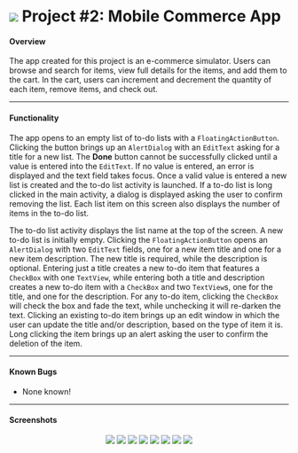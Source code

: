 # ![](https://ga-dash.s3.amazonaws.com/production/assets/logo-9f88ae6c9c3871690e33280fcf557f33.png) Project #2: Mobile Commerce App

#### Overview

The app created for this project is an e-commerce simulator. Users can browse and search for items, view full details for the items, and add them to the cart. In the cart, users can increment and decrement the quantity of each item, remove items, and check out.

---

#### Functionality

The app opens to an empty list of to-do lists with a `FloatingActionButton`. Clicking the button brings up an `AlertDialog` with an `EditText` asking for a title for a new list. The **Done** button cannot be successfully clicked until a value is entered into the `EditText`. If no value is entered, an error is displayed and the text field takes focus. Once a valid value is entered a new list is created and the to-do list activity is launched. If a to-do list is long clicked in the main activity, a dialog is displayed asking the user to confirm removing the list. Each list item on this screen also displays the number of items in the to-do list.

The to-do list activity displays the list name at the top of the screen. A new to-do list is initially empty. Clicking the `FloatingActionButton` opens an `AlertDialog` with two `EditText` fields, one for a new item title and one for a new item description. The new title is required, while the description is optional. Entering just a title creates a new to-do item that features a `CheckBox` with one `TextView`, while entering both a title and description creates a new to-do item with a `CheckBox` and two `TextView`s, one for the title, and one for the description. For any to-do item, clicking the `CheckBox` will check the box and fade the text, while unchecking it will re-darken the text. Clicking an existing to-do item brings up an edit window in which the user can update the title and/or description, based on the type of item it is. Long clicking the item brings up an alert asking the user to confirm the deletion of the item.

---

#### Known Bugs

- None known!

---

#### Screenshots

<p align="center">
  <img src="screenshots/singlePane_main.jpg” > 
  <img src="screenshots/singlePane_detail.jpg” width=“250px" >
  <img src="screenshots/singlePane_cart.jpg” width=“250px" >
  <img src="screenshots/singlePane_checkout_full.jpg” width=“250px" >
  <img src="screenshots/singlePane_checkout_empty.jpg” width=“250px" >
  <img src="screenshots/dualPane_main.jpg” width=“250px" >
  <img src="screenshots/dualPane_detail.jpg” width=“250px" >
  <img src="screenshots/dualPane_cart.jpg” width=“250px" />
  <img src="screenshots/dualPane_checkout.jpg” width=“250px" >
</p>
